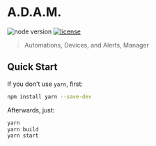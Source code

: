 # A.D.A.M.

![node version](https://img.shields.io/badge/node-%3E%3D4.0.0-green.svg) [![license](https://img.shields.io/badge/license-MIT%20License-blue.svg)](https://github.com/smpb/node-adam-core/blob/master/LICENSE)
> Automations, Devices, and Alerts, Manager

## Quick Start

If you don't use `yarn`, first:

```sh
npm install yarn --save-dev
```

Afterwards, just:

```sh
yarn
yarn build
yarn start
```
